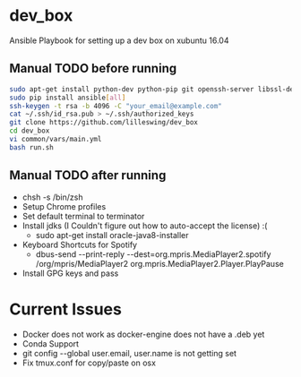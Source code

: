 # dev_box
Ansible Playbook for setting up a dev box on xubuntu 16.04

## Manual TODO before running
``` bash
sudo apt-get install python-dev python-pip git openssh-server libssl-dev
sudo pip install ansible[all]
ssh-keygen -t rsa -b 4096 -C "your_email@example.com"
cat ~/.ssh/id_rsa.pub > ~/.ssh/authorized_keys
git clone https://github.com/lilleswing/dev_box
cd dev_box
vi common/vars/main.yml
bash run.sh
```

## Manual TODO after running

* chsh -s /bin/zsh
* Setup Chrome profiles
* Set default terminal to terminator
* Install jdks (I Couldn't figure out how to auto-accept the license) :(
  * sudo apt-get install oracle-java8-installer
* Keyboard Shortcuts for Spotify
  * dbus-send --print-reply --dest=org.mpris.MediaPlayer2.spotify /org/mpris/MediaPlayer2 org.mpris.MediaPlayer2.Player.PlayPause
* Install GPG keys and pass

# Current Issues
* Docker does not work as docker-engine does not have a .deb yet
* Conda Support
* git config --global user.email, user.name is not getting set
* Fix tmux.conf for copy/paste on osx
